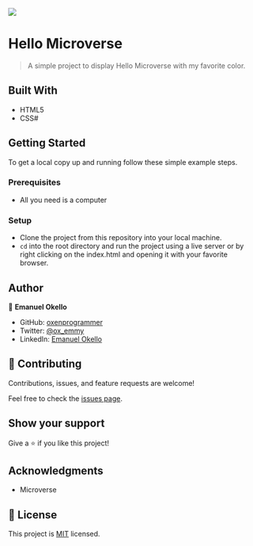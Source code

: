 ![](https://img.shields.io/badge/Microverse-blueviolet)

# Hello Microverse
>A simple project to display Hello Microverse with my favorite color.

## Built With

- HTML5
- CSS#

## Getting Started

To get a local copy up and running follow these simple example steps.

### Prerequisites
- All you need is a computer
### Setup
- Clone the project from this repository into your local machine.
- `cd` into the root directory and run the project using a live server or by right clicking on the index.html and opening it with your favorite browser.

## Author

👤 **Emanuel Okello**

- GitHub: [oxenprogrammer](https://github.com/oxenprogrammer)
- Twitter: [@ox_emmy](https://twitter.com/ox_emmy)
- LinkedIn: [Emanuel Okello](https://www.linkedin.com/in/emanuel-okello/)

## 🤝 Contributing

Contributions, issues, and feature requests are welcome!

Feel free to check the [issues page](https://github.com/oxenprogrammer/curriculum-cr-training-contact-form/issues).

## Show your support

Give a ⭐️ if you like this project!

## Acknowledgments

- Microverse

## 📝 License

This project is [MIT](./MIT.md) licensed.
